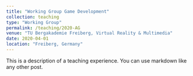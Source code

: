 ```yaml
---
title: "Working Group Game Development"
collection: teaching
type: "Working Group"
permalink: /teaching/2020-AG
venue: "TU Bergakademie Freiberg, Virtual Reality & Multimedia"
date: 2020-04-01
location: "Freiberg, Germany"
---
```



This is a description of a teaching experience. You can use markdown like any other post.
